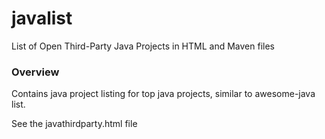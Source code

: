 # javalist
List of Open Third-Party Java Projects in HTML and Maven files

### Overview

Contains java project listing for top java projects, similar to awesome-java list.

See the javathirdparty.html file

